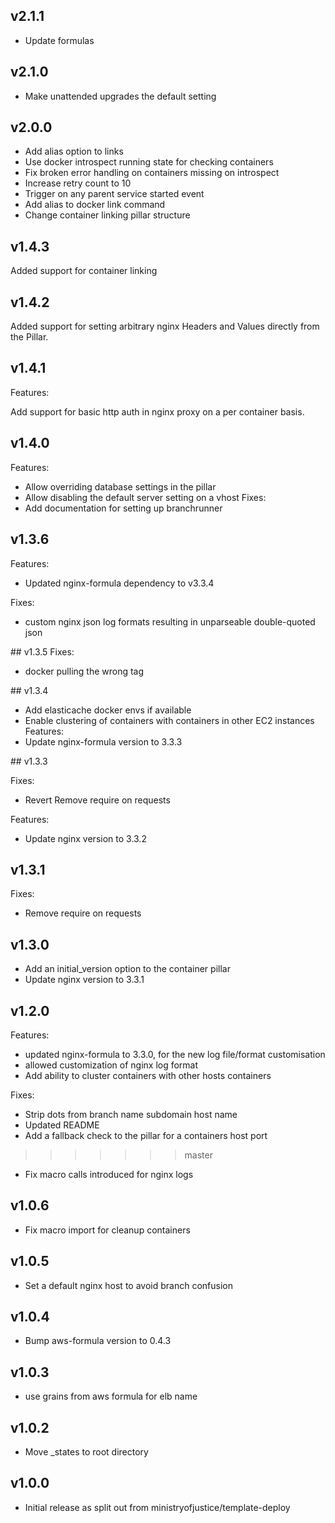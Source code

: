 ## v2.1.1

* Update formulas

## v2.1.0
* Make unattended upgrades the default setting

## v2.0.0
* Add alias option to links
* Use docker introspect running state for checking containers
* Fix broken error handling on containers missing on introspect
* Increase retry count to 10
* Trigger on any parent service started event
* Add alias to docker link command
* Change container linking pillar structure

## v1.4.3

Added support for container linking

## v1.4.2

Added support for setting arbitrary nginx Headers and Values directly from the Pillar.

## v1.4.1
Features:

Add support for basic http auth in nginx proxy on a per container basis.


## v1.4.0

Features:
* Allow overriding database settings in the pillar
* Allow disabling the default server setting on a vhost
Fixes:
* Add documentation for setting up branchrunner

## v1.3.6

Features:
* Updated nginx-formula dependency to v3.3.4

Fixes:
* custom nginx json log formats resulting in unparseable double-quoted json

## v1.3.5
Fixes:
* docker pulling the wrong tag 

## v1.3.4

* Add elasticache docker envs if available
* Enable clustering of containers with containers in other EC2 instances
Features:
* Update nginx-formula version to 3.3.3

## v1.3.3

Fixes:
  * Revert Remove require on requests

Features:
* Update nginx version to 3.3.2

## v1.3.1

Fixes:
* Remove require on requests

## v1.3.0

* Add an initial_version option to the container pillar
* Update nginx version to 3.3.1

## v1.2.0

Features:
* updated nginx-formula to 3.3.0, for the new log file/format customisation
* allowed customization of nginx log format
* Add ability to cluster containers with other hosts containers

Fixes:
* Strip dots from branch name subdomain host name
* Updated README
* Add a fallback check to the pillar for a containers host port
>>>>>>> master
* Fix macro calls introduced for nginx logs

## v1.0.6

* Fix macro import for cleanup containers

## v1.0.5

* Set a default nginx host to avoid branch confusion

## v1.0.4

* Bump aws-formula version to 0.4.3

## v1.0.3

* use grains from aws formula for elb name

## v1.0.2

* Move _states to root directory

## v1.0.0

* Initial release as split out from ministryofjustice/template-deploy
